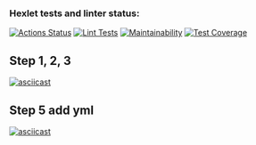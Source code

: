 ### Hexlet tests and linter status:
[![Actions Status](https://github.com/dikky88/frontend-project-46/workflows/hexlet-check/badge.svg)](https://github.com/dikky88/frontend-project-46/actions)
[![Lint Tests](https://github.com/dikky88/frontend-project-46/workflows/Lint%20Tests/badge.svg)](https://github.com/dikky88/frontend-project-46/actions)
[![Maintainability](https://api.codeclimate.com/v1/badges/bfac812fcc8c8b322327/maintainability)](https://codeclimate.com/github/dikky88/frontend-project-46/maintainability)
[![Test Coverage](https://api.codeclimate.com/v1/badges/bfac812fcc8c8b322327/test_coverage)](https://codeclimate.com/github/dikky88/frontend-project-46/test_coverage)
## Step 1, 2, 3
[![asciicast](https://asciinema.org/a/QBDFHlLN3NMXyBVbXorvonIbp.svg)](https://asciinema.org/a/QBDFHlLN3NMXyBVbXorvonIbp)
## Step 5 add yml
[![asciicast](https://asciinema.org/a/U05DdMMnewTP6pJymdTJJr1cH.svg)](https://asciinema.org/a/U05DdMMnewTP6pJymdTJJr1cH)